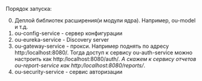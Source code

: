 Порядок запуска:

0) Деплой библиотек расширения(и модули ядра). Например, ou-model и т.д.
1) ou-config-service - сервер конфигурации
2) ou-eureka-service - Discovery server
3) ou-gateway-service - прокси. Например поднять по адресу http:/localhost:8080/.
Тогда доступ к сервису ou-auth-service можно настроить как http:/localhost:8080/auth/*.
А скажем к сервису отчетов ou-report-service как http:/localhost:8080/reports/*.
4) ou-security-service - сервис авторизации
